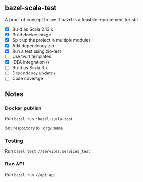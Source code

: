 bazel-scala-test
---

A proof of concept to see if bazel is a feasbile replacement for sbt

- [x] Build as Scala 2.13.x
- [x] Build docker image
- [x] Split up the project in multiple modules
- [x] Add dependency zio
- [x] Run a test using zio-test
- [ ] Use twirl templates
- [x] IDEA integration ()
- [ ] Build as Scala 3.x
- [ ] Dependency updates
- [ ] Code coverage

## Notes

### Docker publish

Run `bazel run :bazel-scala-test`

Set `respoitory` to `:org/:name`

### Testing

Run `bazel test //services:services_test`

### Run API

Run `bazel run //api:api`